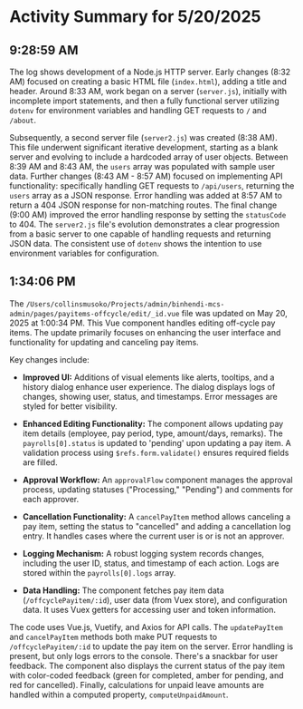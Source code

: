 # Activity Summary for 5/20/2025

## 9:28:59 AM
The log shows development of a Node.js HTTP server.  Early changes (8:32 AM) focused on creating a basic HTML file (`index.html`), adding a title and header.  Around 8:33 AM, work began on a server (`server.js`), initially with incomplete import statements, and then a fully functional server utilizing `dotenv` for environment variables and handling GET requests to `/` and `/about`.

Subsequently, a second server file (`server2.js`) was created (8:38 AM). This file underwent significant iterative development, starting as a blank server and evolving to include a hardcoded array of user objects.  Between 8:39 AM and 8:43 AM, the `users` array was populated with sample user data.  Further changes (8:43 AM - 8:57 AM) focused on implementing API functionality: specifically handling GET requests to `/api/users`, returning the `users` array as a JSON response. Error handling was added at 8:57 AM to return a 404 JSON response for non-matching routes. The final change (9:00 AM) improved the error handling response by setting the `statusCode` to 404.  The `server2.js` file's evolution demonstrates a clear progression from a basic server to one capable of handling requests and returning JSON data.  The consistent use of `dotenv` shows the intention to use environment variables for configuration.


## 1:34:06 PM
The `/Users/collinsmusoko/Projects/admin/binhendi-mcs-admin/pages/payitems-offcycle/edit/_id.vue` file was updated on May 20, 2025 at 1:00:34 PM.  This Vue component handles editing off-cycle pay items.  The update primarily focuses on enhancing the user interface and functionality for updating and canceling pay items.

Key changes include:

* **Improved UI:**  Additions of visual elements like alerts, tooltips, and a history dialog enhance user experience. The dialog displays logs of changes, showing user, status, and timestamps.  Error messages are styled for better visibility.

* **Enhanced Editing Functionality:** The component allows updating pay item details (employee, pay period, type, amount/days, remarks).  The `payrolls[0].status` is updated to 'pending' upon updating a pay item. A validation process using `$refs.form.validate()` ensures required fields are filled.

* **Approval Workflow:** An `approvalFlow` component manages the approval process, updating statuses ("Processing," "Pending") and comments for each approver.

* **Cancellation Functionality:**  A `cancelPayItem` method allows canceling a pay item, setting the status to "cancelled" and adding a cancellation log entry.  It handles cases where the current user is or is not an approver.

* **Logging Mechanism:** A robust logging system records changes, including the user ID, status, and timestamp of each action.  Logs are stored within the `payrolls[0].logs` array.

* **Data Handling:** The component fetches pay item data (`/offcyclePayitem/:id`), user data (from Vuex store), and configuration data.  It uses Vuex getters for accessing user and token information.


The code uses Vue.js, Vuetify, and Axios for API calls.  The `updatePayItem` and `cancelPayItem` methods both make PUT requests to `/offcyclePayitem/:id` to update the pay item on the server.  Error handling is present, but only logs errors to the console.  There's a snackbar for user feedback.  The component also displays the current status of the pay item with color-coded feedback (green for completed, amber for pending, and red for cancelled).  Finally, calculations for unpaid leave amounts are handled within a computed property, `computeUnpaidAmount`.
